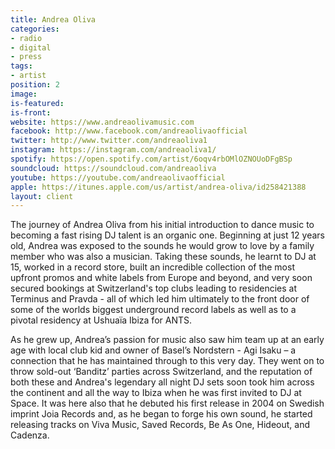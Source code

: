 ```yaml
---
title: Andrea Oliva
categories:
- radio
- digital
- press
tags:
- artist
position: 2
image:
is-featured:
is-front:
website: https://www.andreaolivamusic.com
facebook: http://www.facebook.com/andreaolivaofficial
twitter: http://www.twitter.com/andreaoliva1
instagram: https://instagram.com/andreaoliva1/
spotify: https://open.spotify.com/artist/6oqv4rbOMlOZNOUoDFgBSp
soundcloud: https://soundcloud.com/andreaoliva
youtube: https://youtube.com/andreaolivaofficial
apple: https://itunes.apple.com/us/artist/andrea-oliva/id258421388
layout: client
---
```


The journey of Andrea Oliva from his initial introduction to dance music to becoming a fast rising DJ talent is an organic one. Beginning at just 12 years old, Andrea was exposed to the sounds he would grow to love by a family member who was also a musician. Taking these sounds, he learnt to DJ at 15, worked in a record store, built an incredible collection of the most upfront promos and white labels from Europe and beyond, and very soon secured bookings at Switzerland's top clubs leading to residencies at Terminus and Pravda - all of which led him ultimately to the front door of some of the worlds biggest underground record labels as well as to a pivotal residency at Ushuaïa Ibiza for ANTS.

As he grew up, Andrea’s passion for music also saw him team up at an early age with local club kid and owner of Basel’s Nordstern - Agi Isaku – a connection that he has maintained through to this very day. They went on to throw sold-out ‘Banditz’ parties across Switzerland, and the reputation of both these and Andrea's legendary all night DJ sets soon took him across the continent and all the way to Ibiza when he was first invited to DJ at Space. It was here also that he debuted his first release in 2004 on Swedish imprint Joia Records and, as he began to forge his own sound, he started releasing tracks on Viva Music, Saved Records, Be As One, Hideout, and Cadenza.